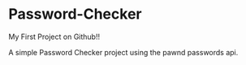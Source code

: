 # Password-Checker

My First Project on Github!!

A simple Password Checker project using the pawnd passwords api.
